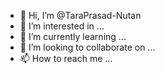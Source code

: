- 👋 Hi, I’m @TaraPrasad-Nutan
- 👀 I’m interested in ...
- 🌱 I’m currently learning ...
- 💞️ I’m looking to collaborate on ...
- 📫 How to reach me ...

<!---
TaraPrasad-Nutan/TaraPrasad-Nutan is a ✨ special ✨ repository because its `README.md` (this file) appears on your GitHub profile.
You can click the Preview link to take a look at your changes.
--->
